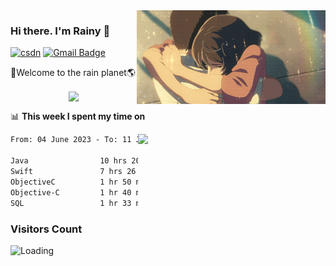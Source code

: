 <img  align='right' height="150" src="https://github.com/LikeRainDay/LikeRainDay/blob/master/pic/img_rain_1.gif?raw=true">



### Hi there. I'm Rainy :lemon:

[![csdn](https://img.shields.io/badge/-csdn-c14438?style=flat-square&logo=c&logoColor=white)](https://blog.csdn.net/qq_15807167)
[![Gmail Badge](https://img.shields.io/badge/-gmail-c14438?style=flat-square&logo=Gmail&logoColor=white&link=mailto:houshuai0816@gmail.com)](mailto:houshuai0816@gmail.com)

🚀Welcome to the rain planet🌎

<center>
<img align='center'  src="https://source.unsplash.com/user/rainyhehe/likes">
</center>

📊 **This week I spent my time on**

<img align='right'   width="300" src="https://github-readme-stats.vercel.app/api?username=LikeRainDay&show_icons=true&title_color=fff&icon_color=79ff97&text_color=9f9f9f&bg_color=151515&count_private=true">

<!--START_SECTION:waka-->

```txt
From: 04 June 2023 - To: 11 June 2023

Java                10 hrs 20 mins  █████████▓░░░░░░░░░░░░░░░   38.01 %
Swift               7 hrs 26 mins   ███████░░░░░░░░░░░░░░░░░░   27.36 %
ObjectiveC          1 hr 50 mins    █▓░░░░░░░░░░░░░░░░░░░░░░░   06.79 %
Objective-C         1 hr 40 mins    █▓░░░░░░░░░░░░░░░░░░░░░░░   06.18 %
SQL                 1 hr 33 mins    █▒░░░░░░░░░░░░░░░░░░░░░░░   05.71 %
```

<!--END_SECTION:waka-->

### Visitors Count
<img align="left" src = "https://profile-counter.glitch.me/LikeRainDay/count.svg" alt ="Loading">
